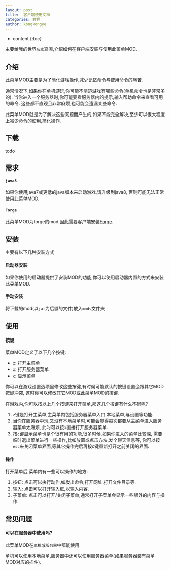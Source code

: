 ```yaml
---
layout: post
title:  客户端使用文档
categories: 教程
author: kongkongye
---
```


* content
{:toc}

主要给我的世界`玩家`查阅,介绍如何在客户端安装与使用此菜单MOD.




## 介绍
此菜单MOD主要是为了简化游戏操作,减少记忆命令与使用命令的痛苦.

通常情况下,如果你在单机游玩,你可能不清楚游戏有哪些命令(单机命令也是非常多的).
当你进入一个服务器时,你可能要看服务器内的提示,输入帮助命令来查看可用的命令.
这些都不直观且非常麻烦,也可能会遗漏某些命令.

此菜单MOD就是为了解决这些问题而产生的,如果不能完全解决,至少可以很大程度上减少命令的使用,简化操作.

## 下载
todo

## 需求
#### `java8`
如果你使用java7或更低的java版本来启动游戏,请升级到java8,
否则可能无法正常使用此菜单MOD.

#### `Forge`
此菜单MOD为forge的mod,因此需要客户端安装[Forge](https://files.minecraftforge.net/).

## 安装
主要有以下几种安装方式

#### 启动器安装
如果你使用的启动器提供了安装MOD的功能,你可以使用启动器内置的方式来安装此菜单MOD.

#### 手动安装
将下载的mod(以`jar`为后缀的文件)放入`mods`文件夹

## 使用

#### 按键
菜单MOD定义了以下几个按键:

* `z`: 打开主菜单
* `x`: 打开服务器菜单
* `c`: 显示菜单

你可以在游戏设置选项里修改这些按键,有时候可能默认的按键设置会跟其它MOD按键冲突,
这时你可以修改其它MOD或此菜单MOD的按键.

在游戏内,你可以按以上几个按键来打开菜单,那这几个按键有什么不同呢?

1. `z`键是打开主菜单,主菜单内包括服务器菜单入口,本地菜单,与设置等功能.
2. 当你在服务器中玩,又没有本地菜单时,可能会觉得每次都要从主菜单进入服务器菜单太麻烦,
此时可以按`x`直接打开服务器菜单.
3. 按`c`键显示菜单也是个很有用的功能,很多时候,如果你进入的菜单比较深,
需要临时退出菜单进行一些操作,比如放置或点击方块,发个聊天信息等,
你可以按`esc`来关闭菜单界面,等其它操作完后再按c键重新打开之前关闭的界面.

#### 操作
打开菜单后,菜单内有一些可以操作的地方:

1. 按钮: 点击可以执行动作,如发出命令,打开网址,打开文件目录等.
2. 输入: 点击可以打开输入框,以输入内容.
3. 子菜单: 点击可以打开/关闭子菜单,通常打开子菜单会显示一些额外的内容与操作.

## 常见问题
#### 可以在服务器中使用吗?
此菜单MOD在`单机`或`服务器`中都能使用.

单机可以使用本地菜单,服务器中还可以使用服务器菜单(如果服务器装有菜单MOD对应的插件).
